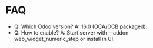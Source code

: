 # FAQ

- Q: Which Odoo version? A: 16.0 (OCA/OCB packaged).
- Q: How to enable? A: Start server with --addon web_widget_numeric_step or install in UI.
